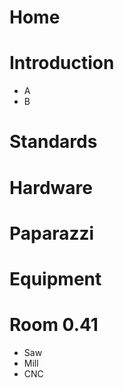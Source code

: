# Home

# Introduction

* A
* B

# Standards

# Hardware

# Paparazzi

# Equipment

# Room 0.41

* Saw
* Mill
* CNC
